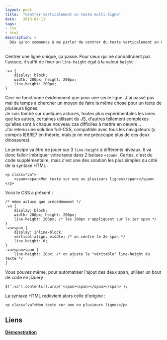 ```yaml
---
layout: post
title:  "Centrer verticalement un texte multi-ligne"
date:   2013-07-11
tags: 
- css
- html
description: >
  Dès qu'on commence à me parler de centrer du texte verticalement en CSS, j'ai toujours une petite goutte de sueur qui se pointe...
---
```


Centrer une ligne unique, ça passe. Pour ceux qui ne connaîtraient pas l'astuce, il suffit de fixer un `line-height` égal à la valeur `height` :

	.va {
		display: block;
		width: 200px; height: 200px;
		line-height: 200px;
	}

Ceci ne fonctionne évidemment que pour une seule ligne. J'ai passé pas mal de temps à chercher un moyen de faire la même chose pour un texte de plusieurs lignes.  
Je suis tombé sur quelques astuces, toutes plus expérimentales les unes que les autres, certaines utilisant du JS, d'autres tellement complexes qu'elles sont à chaque nouveau cas difficiles à mettre en oeuvre...  
J'ai retenu une solution full-CSS, compatible avec tous les navigateurs (y compris IE6/IE7 en théorie, mais je ne me préoccupe plus de ces deux dinosaures).

Le principe va être de jouer sur 3 `line-height` à différents niveaux. Il va donc falloir imbriquer votre texte dans 2 balises `<span>`. Certes, c'est du code supplémentaire, mais c'est une des solution les plus simples du côté de la syntaxe HTML :

	<p class="va">
		<span><span>Mon texte sur une ou plusieurs lignes</span></span>
	</p>

Voici le CSS a présent :

	/* même astuce que précédemment */
	.va {
		display: block;
		width: 200px; height: 200px;
		line-height: 200px; /* les 200px s'appliquent sur le 1er span */
	}
	.va>span {
		display: inline-block;
		vertical-align: middle; /* on centre le 2e span */
		line-height: 0;
	}
	.va>span>span {
		line-height: 20px; /* on ajuste le "véritable" line-height du texte */
	}

Vous pouvez même, pour automatiser l'ajout des deux span, utiliser un bout de code en jQuery :

	$('.va').contents().wrap('<span><span></span></span>');

La syntaxe HTML redevient alors celle d'origine :

	<p class="va">Mon texte sur une ou plusieurs lignes</p>

## Liens
[**Démonstration**](http://blog.smarchal.com/demos/centrer-verticalement-texte-multi-ligne/)